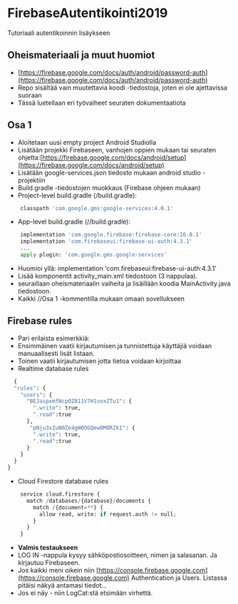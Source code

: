 # FirebaseAutentikointi2019
Tutoriaali autentikoinnin lisäykseen

## Oheismateriaali ja muut huomiot
* [https://firebase.google.com/docs/auth/android/password-auth](https://firebase.google.com/docs/auth/android/password-auth)
* Repo sisältää vain muutettavia koodi -tiedostoja, joten ei ole ajettavissa suoraan
* Tässä luetellaan eri työvaiheet seuraten dokumentaatiota


## Osa 1
* Aloitetaan uusi empty project Android Studiolla
* Lisätään projekki Firebaseen, vanhojen oppien mukaan tai seuraten ohjetta:[https://firebase.google.com/docs/android/setup](https://firebase.google.com/docs/android/setup) 
* Lisätään google-services.json tiedosto mukaan android studio -projektiin
* Build.gradle -tiedostojen muokkaus (Firebase ohjeen mukaan)
* Project-level build.gradle (<project>/build.gradle):
```python
    classpath 'com.google.gms:google-services:4.0.1' 
```
* App-level build.gradle (<project>/<app-module>/build.gradle):
```python 
    implementation 'com.google.firebase:firebase-core:16.0.1'
    implementation 'com.firebaseui:firebase-ui-auth:4.3.1'
    ...
    apply plugin: 'com.google.gms.google-services'
```
* Huomioi yllä: implementation 'com.firebaseui:firebase-ui-auth:4.3.1'
* Lisää komponentit activity_main.xml tiedostoon (3 nappulaa).
* seuraillaan oheismateriaalin vaiheita ja lisäillään koodia MainActivity.java tiedostoon.
* Kaikki //Osa 1 -kommentilla mukaan omaan sovellukseen

## Firebase rules
* Pari erilaista esimerkkiä: 
* Ensimmäinen vaatii kirjautumisen ja tunnistettuja käyttäjiä voidaan manuaalisesti lisät listaan. 
* Toinen vaatii kirjautumisen jotta tietoa voidaan kirjoittaa 
* Realtime database rules
```python
  {
  "rules": {
  	"users": {
      "BEJaspxmfNcp0Z811V7H1voxZTu1": {
        ".write": true,
        ".read":true
      },
       "pNju3xZuN0Ze4gW0OGQew0MOR2k1": {
        ".write": true,
        ".read":true
      } 
    }   
  }
}
```
* Cloud Firestore database rules
```python
    service cloud.firestore {
      match /databases/{database}/documents {
        match /{document=**} {
          allow read, write: if request.auth != null; 
        }
      }
    }
```

* **Valmis testaukseen**
* LOG IN -nappula kysyy sähköpostiosoitteen, nimen ja salasanan. Ja kirjautuu Firebaseen.
* Jos kaikki meni oikein niin [https://console.firebase.google.com](https://console.firebase.google.com) Authentication ja Users. Listassa pitäisi näkyä antamasi tiedot...
* Jos ei näy - niin LogCat:stä etsimään virhettä.

